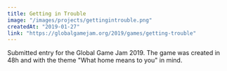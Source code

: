 ```yaml
---
title: Getting in Trouble
image: "/images/projects/gettingintrouble.png"
createdAt: "2019-01-27"
link: "https://globalgamejam.org/2019/games/getting-trouble"
---
```


Submitted entry for the Global Game Jam 2019. The game was created in 48h and with the theme "What home means to you" in mind.